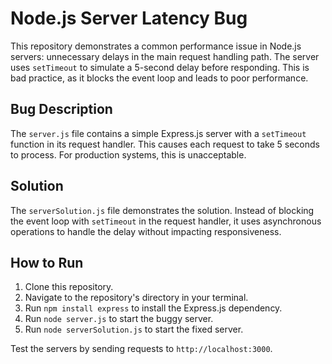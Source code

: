 # Node.js Server Latency Bug

This repository demonstrates a common performance issue in Node.js servers:  unnecessary delays in the main request handling path. The server uses `setTimeout` to simulate a 5-second delay before responding.  This is bad practice, as it blocks the event loop and leads to poor performance.

## Bug Description

The `server.js` file contains a simple Express.js server with a `setTimeout` function in its request handler.  This causes each request to take 5 seconds to process.  For production systems, this is unacceptable.

## Solution

The `serverSolution.js` file demonstrates the solution.  Instead of blocking the event loop with `setTimeout` in the request handler, it uses asynchronous operations to handle the delay without impacting responsiveness.

## How to Run

1. Clone this repository.
2. Navigate to the repository's directory in your terminal.
3. Run `npm install express` to install the Express.js dependency.
4. Run `node server.js` to start the buggy server.
5. Run `node serverSolution.js` to start the fixed server.

Test the servers by sending requests to `http://localhost:3000`.